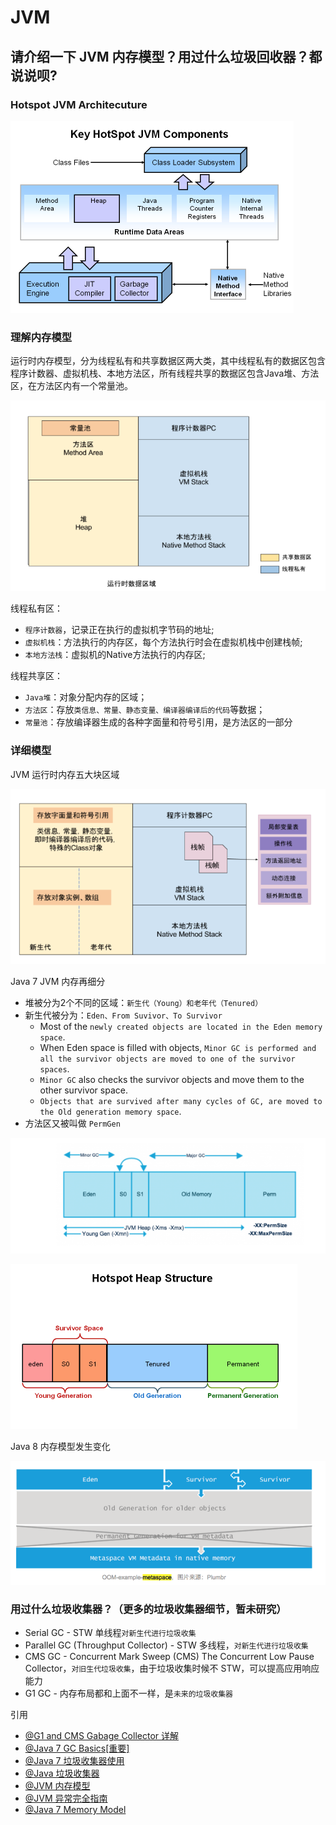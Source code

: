 # JVM
## 请介绍一下 JVM 内存模型？用过什么垃圾回收器？都说说呗?

### Hotspot JVM Architecuture

![jvm_architecture](./jvm_architecture.png)

### 理解内存模型

运行时内存模型，分为线程私有和共享数据区两大类，其中线程私有的数据区包含程序计数器、虚拟机栈、本地方法区，所有线程共享的数据区包含Java堆、方法区，在方法区内有一个常量池。

![jvm_memory_model](./jvm_memory_1.png)

线程私有区：
* `程序计数器`，记录正在执行的虚拟机字节码的地址;
* `虚拟机栈`：方法执行的内存区，每个方法执行时会在虚拟机栈中创建栈帧;
* `本地方法栈`：虚拟机的Native方法执行的内存区;

线程共享区：

* `Java堆`：对象分配内存的区域；
* `方法区`：存放`类信息、常量、静态变量、编译器编译后的代码`等数据；
* `常量池`：存放编译器生成的各种字面量和符号引用，是方法区的一部分

### 详细模型

JVM 运行时内存五大块区域

![jvm_memory_model](./jvm_memory_2.png)

Java 7 JVM 内存再细分
* 堆被分为2个不同的区域：`新生代（Young）和老年代（Tenured）`
* 新生代被分为：`Eden、From Suvivor、To Survivor`
  * Most of the `newly created objects are located in the Eden memory space`.
  * When Eden space is filled with objects, `Minor GC is performed and all the survivor objects are moved to one of the survivor spaces`.
  * `Minor GC` also checks the survivor objects and move them to the other survivor space. 
  * `Objects that are survived after many cycles of GC, are moved to the Old generation memory space`. 
* 方法区又被叫做 `PermGen`

![jvm_memory_model](./jvm_memory_4.png)

![jvm_memory_model](./jvm_memory_3.png)


Java 8 内存模型发生变化

![jvm_memory_model](./jvm_memory_5.png)

### 用过什么垃圾收集器？（更多的垃圾收集器细节，暂未研究）
* Serial GC - STW 单线程`对新生代进行垃圾收集`
* Parallel GC (Throughput Collector) - STW 多线程，`对新生代进行垃圾收集`
* CMS GC - Concurrent Mark Sweep (CMS) The Concurrent Low Pause Collector，`对旧生代垃圾收集`，由于垃圾收集时候不 STW，可以提高应用响应能力
* G1 GC - 内存布局都和上面不一样，是`未来的垃圾收集器`

引用
* [@G1 and CMS Gabage Collector 详解](http://www.oracle.com/technetwork/tutorials/tutorials-1876574.html)
* [@Java 7 GC Basics[重要]](http://www.oracle.com/webfolder/technetwork/tutorials/obe/java/gc01/index.html)
* [@Java 7 垃圾收集器使用](http://www.fasterj.com/articles/oraclecollectors1.shtml)
* [@Java 垃圾收集器](http://www.cnblogs.com/zhanglei93/p/6636831.html)
* [@JVM 内存模型](http://gityuan.com/2016/01/09/java-memory/)
* [@JVM 异常完全指南](https://www.jianshu.com/p/2fdee831ed03)
* [@Java 7 Memory Model](https://www.journaldev.com/2856/java-jvm-memory-model-memory-management-in-java)

